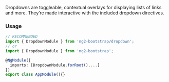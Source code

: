 Dropdowns are toggleable, contextual overlays for displaying lists of links and more. They’re made interactive with the included dropdown directives.

### Usage
```typescript
// RECOMMENDED
import { DropdownModule } from 'ng2-bootstrap/dropdown';
// or
import { DropdownModule } from 'ng2-bootstrap';

@NgModule({
  imports: [DropdownModule.forRoot(),...]
})
export class AppModule(){} 
```



